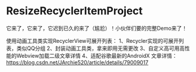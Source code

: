 # ResizeRecyclerItemProject
它来了，它来了，它迟到已久的来了（尴尬）！小伙伴们要的完整Demo来了！

使用动画工具类实现RecyclerView可展开列表：
1、Recycler实现的可展开列表，类似QQ分组
2、封装动画工具类，拿来即用无需更改
3、自定义高可用高性能的Webview加载二级文章详情
4、适配谷歌最新的AndroidX
文章详情：https://blog.csdn.net/JArchie520/article/details/79009017
